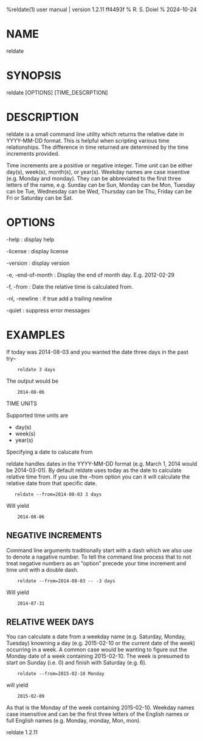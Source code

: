 %reldate(1) user manual | version 1.2.11 ff4493f
% R. S. Doiel
% 2024-10-24

# NAME

reldate

# SYNOPSIS

reldate [OPTIONS] [TIME_DESCRPTION]

# DESCRIPTION

reldate is a small command line utility which returns the relative
date in YYYY-MM-DD format. This is helpful when scripting various time
relationships. The difference in time returned are determined by
the time increments provided.

Time increments are a positive or negative integer. Time unit can be
either day(s), week(s), month(s), or year(s). Weekday names are
case insentive (e.g. Monday and monday). They can be abbreviated
to the first three letters of the name, e.g. Sunday can be Sun, Monday
can be Mon, Tuesday can be Tue, Wednesday can be Wed, Thursday can
be Thu, Friday can be Fri or Saturday can be Sat.

# OPTIONS

-help
: display help

-license
: display license

-version
: display version

-e, -end-of-month
: Display the end of month day. E.g. 2012-02-29

-f, -from
: Date the relative time is calculated from.

-nl, -newline
: if true add a trailing newline

-quiet
: suppress error messages


# EXAMPLES

If today was 2014-08-03 and you wanted the date three days in the past try–

~~~
    reldate 3 days
~~~

The output would be

~~~
    2014-08-06
~~~

TIME UNITS

Supported time units are

- day(s)
- week(s)
- year(s)

Specifying a date to calucate from

reldate handles dates in the YYYY-MM-DD format (e.g. March 1, 2014
would be 2014-03-01). By default reldate uses today as the date to
calculate relative time from. If you use the –from option you can it
will calculate the relative date from that specific date.

~~~
   reldate --from=2014-08-03 3 days
~~~

Will yield

~~~
    2014-08-06
~~~

## NEGATIVE INCREMENTS

Command line arguments traditionally start with a dash which we also use
to denote a nagative number. To tell the command line process that to
not treat negative numbers as an “option” precede your time increment and
time unit with a double dash.

~~~
    reldate --from=2014-08-03 -- -3 days
~~~

Will yield

~~~
    2014-07-31
~~~

## RELATIVE WEEK DAYS

You can calculate a date from a weekday name (e.g. Saturday, Monday,
Tuesday) knowning a day (e.g. 2015-02-10 or the current date of the week)
occurring in a week. A common case would be wanting to figure out the
Monday date of a week containing 2015-02-10. The week is presumed to start
on Sunday (i.e. 0) and finish with Saturday (e.g. 6).

~~~
    reldate --from=2015-02-10 Monday
~~~

will yield

~~~
    2015-02-09
~~~

As that is the Monday of the week containing 2015-02-10. Weekday names
case insensitive and can be the first three letters of the English names
or full English names (e.g. Monday, monday, Mon, mon).

reldate 1.2.11

